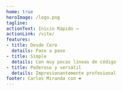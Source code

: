 ```yaml
---
home: true
heroImage: /logo.png
tagline: 
actionText: Inicio Rápido →
actionLink: /vite/
features:
- title: Desde Cero 
  details: Paso a paso
- title: Simple
  details: Con muy pocas líneas de código
- title: Poderoso y versátil
  details: Impresionantemente profesional
footer: Carlos Miranda con ❤️
---
```

